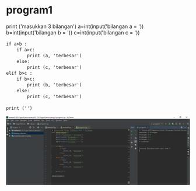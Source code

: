 # program1

print ('masukkan 3 bilangan')
    a=int(input('bilangan a = '))
    b=int(input('bilangan b = '))
    c=int(input('bilangan c = '))

    if a>b :
        if a>c:
            print (a, 'terbesar')
        else:
            print (c, 'terbesar')
    elif b>c :
        if b>c:
            print (b, 'terbesar')
        else:
            print (c, 'terbesar')

    print ('')
    
  ![img](https://raw.githubusercontent.com/arifhanifanudin/Lab.py1/master/program1/Hasil1.PNG)
 
